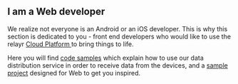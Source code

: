 ## I am a Web developer

We realize not everyone is an Android or an iOS developer. This is why this section is dedicated to you - front end developers who would like to use the relayr <a href="https://developer.relayr.io/documents/Welcome/Platform" target="_blank"> Cloud Platform </a> to bring things to life.  

Here you will find [code samples](https://developer.relayr.io/documents/WEB/WebDevelopers) which explain how to use our data distribution service in order to receive data from the devices, and a <a href="https://github.com/relayr/android-demo-apps/tree/master/thermometer">sample project</a> designed for Web to get you inspired.
